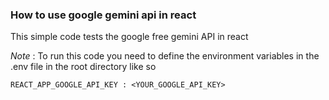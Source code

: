 ### How to use google gemini api in react

This simple code tests the google free gemini API in react

*Note* : To run this code you need to define the environment variables in the .env file in the root directory like so
```
REACT_APP_GOOGLE_API_KEY : <YOUR_GOOGLE_API_KEY>
```
